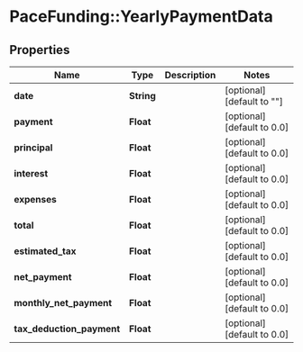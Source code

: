 # PaceFunding::YearlyPaymentData

## Properties
Name | Type | Description | Notes
------------ | ------------- | ------------- | -------------
**date** | **String** |  | [optional] [default to &quot;&quot;]
**payment** | **Float** |  | [optional] [default to 0.0]
**principal** | **Float** |  | [optional] [default to 0.0]
**interest** | **Float** |  | [optional] [default to 0.0]
**expenses** | **Float** |  | [optional] [default to 0.0]
**total** | **Float** |  | [optional] [default to 0.0]
**estimated_tax** | **Float** |  | [optional] [default to 0.0]
**net_payment** | **Float** |  | [optional] [default to 0.0]
**monthly_net_payment** | **Float** |  | [optional] [default to 0.0]
**tax_deduction_payment** | **Float** |  | [optional] [default to 0.0]


